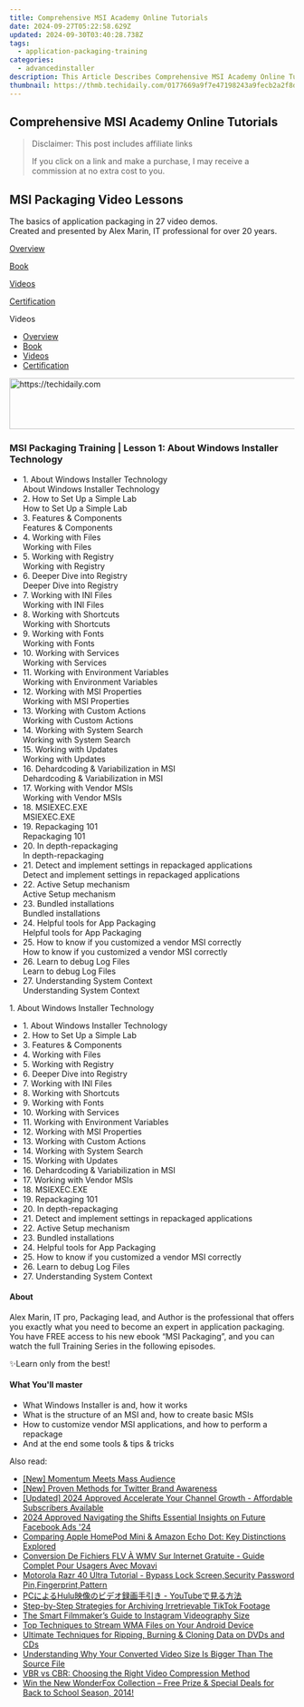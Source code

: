 ```yaml
---
title: Comprehensive MSI Academy Online Tutorials
date: 2024-09-27T05:22:58.629Z
updated: 2024-09-30T03:40:28.738Z
tags:
  - application-packaging-training
categories:
  - advancedinstaller
description: This Article Describes Comprehensive MSI Academy Online Tutorials
thumbnail: https://thmb.techidaily.com/0177669a9f7e47198243a9fecb2a2f8d7897c9576df374da55c9c20dfb4332d6.jpg
---
```


## Comprehensive MSI Academy Online Tutorials

>  Disclaimer: This post includes affiliate links
>
>  If you click on a link and make a purchase, I may receive a commission at no extra cost to you.
>

## MSI Packaging Video Lessons

The basics of application packaging in 27 video demos.  
Created and presented by Alex Marin, IT professional for over 20 years.

[Overview](https://tools.techidaily.com/advancedinstaller/products/)

[Book](https://tools.techidaily.com/advancedinstaller/products/)

[Videos](https://tools.techidaily.com/advancedinstaller/products/)

[Certification](https://tools.techidaily.com/advancedinstaller/products/)

Videos

* [Overview](https://tools.techidaily.com/advancedinstaller/products/)
* [Book](https://tools.techidaily.com/advancedinstaller/products/)
* [Videos](https://tools.techidaily.com/advancedinstaller/products/)
* [Certification](https://tools.techidaily.com/advancedinstaller/products/)

<!-- affiliate ads begin -->
<a href="https://appsumo.8odi.net/c/5597632/2130874/7443" target="_top" id="2130874">
  <img src="//a.impactradius-go.com/display-ad/7443-2130874" border="0" alt="https://techidaily.com" width="728" height="90"/>
</a>
<img height="0" width="0" src="https://appsumo.8odi.net/i/5597632/2130874/7443" style="position:absolute;visibility:hidden;" border="0" />
<!-- affiliate ads end -->

### MSI Packaging Training | Lesson 1: About Windows Installer Technology

* 1\. About Windows Installer Technology  
About Windows Installer Technology
* 2\. How to Set Up a Simple Lab  
How to Set Up a Simple Lab
* 3\. Features & Components  
Features & Components
* 4\. Working with Files  
Working with Files
* 5\. Working with Registry  
Working with Registry
* 6\. Deeper Dive into Registry  
Deeper Dive into Registry
* 7\. Working with INI Files  
Working with INI Files
* 8\. Working with Shortcuts  
Working with Shortcuts
* 9\. Working with Fonts  
Working with Fonts
* 10\. Working with Services  
Working with Services
* 11\. Working with Environment Variables  
Working with Environment Variables
* 12\. Working with MSI Properties  
Working with MSI Properties
* 13\. Working with Custom Actions  
Working with Custom Actions
* 14\. Working with System Search  
Working with System Search
* 15\. Working with Updates  
Working with Updates
* 16\. Dehardcoding & Variabilization in MSI  
Dehardcoding & Variabilization in MSI
* 17\. Working with Vendor MSIs  
Working with Vendor MSIs
* 18\. MSIEXEC.EXE  
MSIEXEC.EXE
* 19\. Repackaging 101  
Repackaging 101
* 20\. In depth-repackaging  
In depth-repackaging
* 21\. Detect and implement settings in repackaged applications  
Detect and implement settings in repackaged applications
* 22\. Active Setup mechanism  
Active Setup mechanism
* 23\. Bundled installations  
Bundled installations
* 24\. Helpful tools for App Packaging  
Helpful tools for App Packaging
* 25\. How to know if you customized a vendor MSI correctly  
How to know if you customized a vendor MSI correctly
* 26\. Learn to debug Log Files  
Learn to debug Log Files
* 27\. Understanding System Context  
Understanding System Context

1\. About Windows Installer Technology

* 1\. About Windows Installer Technology
* 2\. How to Set Up a Simple Lab
* 3\. Features & Components
* 4\. Working with Files
* 5\. Working with Registry
* 6\. Deeper Dive into Registry
* 7\. Working with INI Files
* 8\. Working with Shortcuts
* 9\. Working with Fonts
* 10\. Working with Services
* 11\. Working with Environment Variables
* 12\. Working with MSI Properties
* 13\. Working with Custom Actions
* 14\. Working with System Search
* 15\. Working with Updates
* 16\. Dehardcoding & Variabilization in MSI
* 17\. Working with Vendor MSIs
* 18\. MSIEXEC.EXE
* 19\. Repackaging 101
* 20\. In depth-repackaging
* 21\. Detect and implement settings in repackaged applications
* 22\. Active Setup mechanism
* 23\. Bundled installations
* 24\. Helpful tools for App Packaging
* 25\. How to know if you customized a vendor MSI correctly
* 26\. Learn to debug Log Files
* 27\. Understanding System Context

#### About

Alex Marin, IT pro, Packaging lead, and Author is the professional that offers you exactly what you need to become an expert in application packaging. You have FREE access to his new ebook “MSI Packaging”, and you can watch the full Training Series in the following episodes.

 ✨Learn only from the best! 

#### What You'll master

* What Windows Installer is and, how it works
* What is the structure of an MSI and, how to create basic MSIs
* How to customize vendor MSI applications, and how to perform a repackage
* And at the end some tools & tips & tricks

<ins class="adsbygoogle"
     style="display:block"
     data-ad-format="autorelaxed"
     data-ad-client="ca-pub-7571918770474297"
     data-ad-slot="1223367746"></ins>

<ins class="adsbygoogle"
     style="display:block"
     data-ad-client="ca-pub-7571918770474297"
     data-ad-slot="8358498916"
     data-ad-format="auto"
     data-full-width-responsive="true"></ins>

<span class="atpl-alsoreadstyle">Also read:</span>
<div><ul>
<li><a href="https://vp-tips.techidaily.com/new-momentum-meets-mass-audience/"><u>[New] Momentum Meets Mass Audience</u></a></li>
<li><a href="https://twitter-videos.techidaily.com/new-proven-methods-for-twitter-brand-awareness/"><u>[New] Proven Methods for Twitter Brand Awareness</u></a></li>
<li><a href="https://facebook-video-share.techidaily.com/updated-2024-approved-accelerate-your-channel-growth-affordable-subscribers-available/"><u>[Updated] 2024 Approved Accelerate Your Channel Growth - Affordable Subscribers Available</u></a></li>
<li><a href="https://facebook-clips.techidaily.com/2024-approved-navigating-the-shifts-essential-insights-on-future-facebook-ads-24/"><u>2024 Approved Navigating the Shifts Essential Insights on Future Facebook Ads '24</u></a></li>
<li><a href="https://buynow-tips.techidaily.com/comparing-apple-homepod-mini-and-amazon-echo-dot-key-distinctions-explored/"><u>Comparing Apple HomePod Mini & Amazon Echo Dot: Key Distinctions Explored</u></a></li>
<li><a href="https://tech-revival.techidaily.com/conversion-de-fichiers-flv-a-wmv-sur-internet-gratuite-guide-complet-pour-usagers-avec-movavi/"><u>Conversion De Fichiers FLV À WMV Sur Internet Gratuite - Guide Complet Pour Usagers Avec Movavi</u></a></li>
<li><a href="https://review-topics.techidaily.com/motorola-razr-40-ultra-tutorial-bypass-lock-screen-security-password-pin-fingerprint-pattern-by-drfone-android-unlock-android-unlock/"><u>Motorola Razr 40 Ultra Tutorial - Bypass Lock Screen,Security Password Pin,Fingerprint,Pattern</u></a></li>
<li><a href="https://win-exclusive.techidaily.com/pchulu-youtube/"><u>PCによるHulu映像のビデオ録画手引き - YouTubeで見る方法</u></a></li>
<li><a href="https://win-exclusive.techidaily.com/step-by-step-strategies-for-archiving-irretrievable-tiktok-footage/"><u>Step-by-Step Strategies for Archiving Irretrievable TikTok Footage</u></a></li>
<li><a href="https://instagram-videos.techidaily.com/the-smart-filmmakers-guide-to-instagram-videography-size/"><u>The Smart Filmmaker’s Guide to Instagram Videography Size</u></a></li>
<li><a href="https://win-exclusive.techidaily.com/top-techniques-to-stream-wma-files-on-your-android-device/"><u>Top Techniques to Stream WMA Files on Your Android Device</u></a></li>
<li><a href="https://win-exclusive.techidaily.com/ultimate-techniques-for-ripping-burning-and-cloning-data-on-dvds-and-cds/"><u>Ultimate Techniques for Ripping, Burning & Cloning Data on DVDs and CDs</u></a></li>
<li><a href="https://video-capture.techidaily.com/understanding-why-your-converted-video-size-is-bigger-than-the-source-file/"><u>Understanding Why Your Converted Video Size Is Bigger Than The Source File</u></a></li>
<li><a href="https://win-exclusive.techidaily.com/vbr-vs-cbr-choosing-the-right-video-compression-method/"><u>VBR vs CBR: Choosing the Right Video Compression Method</u></a></li>
<li><a href="https://win-exclusive.techidaily.com/win-the-new-wonderfox-collection-free-prize-and-special-deals-for-back-to-school-season-2014/"><u>Win the New WonderFox Collection – Free Prize & Special Deals for Back to School Season, 2014!</u></a></li>
</ul></div>

